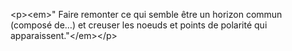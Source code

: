 &lt;p&gt;&lt;em&gt;&quot; Faire remonter ce qui semble être un horizon commun (composé de…) et creuser les noeuds et points de polarité qui apparaissent.&quot;&lt;&#x2F;em&gt;&lt;&#x2F;p&gt;